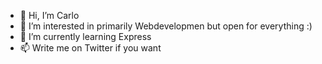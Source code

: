 - 👋 Hi, I’m Carlo
- 👀 I’m interested in primarily Webdevelopmen but open for everything :)
- 🌱 I’m currently learning Express
- 📫 Write me on Twitter if you want
